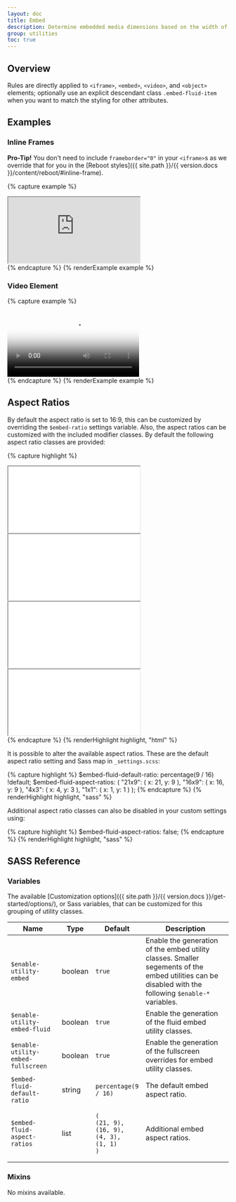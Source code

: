```yaml
---
layout: doc
title: Embed
description: Determine embedded media dimensions based on the width of their containing block by creating an intrinsic ratio that will scale on any device.
group: utilities
toc: true
---
```


## Overview

Rules are directly applied to `<iframe>`, `<embed>`, `<video>`, and `<object>` elements; optionally use an explicit descendant class `.embed-fluid-item` when you want to match the styling for other attributes.

## Examples

### Inline Frames

**Pro-Tip!** You don't need to include `frameborder="0"` in your `<iframe>`s as we override that for you in the [Reboot styles]({{ site.path }}/{{ version.docs }}/content/reboot/#inline-frame).

{% capture example %}
<div class="embed-fluid embed-fluid-16x9">
  <iframe class="embed-fluid-item" src="https://www.youtube.com/embed/MbGkL06EU90?rel=0" title="YouTube video" allowfullscreen></iframe>
</div>
{% endcapture %}
{% renderExample example %}

### Video Element

{% capture example %}
<div class="embed-fluid">
  <video poster="{{ site.path }}/assets/{{ version.docs }}/video/niagara_falls.jpg" controls>
    <source src="{{ site.path }}/assets/{{ version.docs }}/video/niagara_falls.mp4">
    <track src="{{ site.path }}/assets/{{ version.docs }}/video/niagara_falls-en.vtt" label="English" kind="subtitles" srclang="en" default>
  </video>
</div>
{% endcapture %}
{% renderExample example %}

## Aspect Ratios

By default the aspect ratio is set to 16:9, this can be customized by overriding the `$embed-ratio` settings variable.  Also, the aspect ratios can be customized with the included modifier classes. By default the following aspect ratio classes are provided:

{% capture highlight %}
<!-- 21:9 aspect ratio -->
<div class="embed-fluid embed-fluid-21x9">
  <iframe class="embed-fluid-item" src="..."></iframe>
</div>

<!-- 16:9 aspect ratio -->
<div class="embed-fluid embed-fluid-16x9">
  <iframe class="embed-fluid-item" src="..."></iframe>
</div>

<!-- 4:3 aspect ratio -->
<div class="embed-fluid embed-fluid-4x3">
  <iframe class="embed-fluid-item" src="..."></iframe>
</div>

<!-- 1:1 aspect ratio -->
<div class="embed-fluid embed-fluid-1x1">
  <iframe class="embed-fluid-item" src="..."></iframe>
</div>
{% endcapture %}
{% renderHighlight highlight, "html" %}

It is possible to alter the available aspect ratios. These are the default aspect ratio setting and Sass map in `_settings.scss`:

{% capture highlight %}
$embed-fluid-default-ratio: percentage(9 / 16) !default;
$embed-fluid-aspect-ratios: (
  "21x9": (
    x: 21,
    y: 9
  ),
  "16x9": (
    x: 16,
    y: 9
  ),
  "4x3": (
    x: 4,
    y: 3
  ),
  "1x1": (
    x: 1,
    y: 1
  )
);
{% endcapture %}
{% renderHighlight highlight, "sass" %}

Additional aspect ratio classes can also be disabled in your custom settings using:

{% capture highlight %}
$embed-fluid-aspect-ratios: false;
{% endcapture %}
{% renderHighlight highlight, "sass" %}

## SASS Reference

### Variables

The available [Customization options]({{ site.path }}/{{ version.docs }}/get-started/options/), or Sass variables, that can be customized for this grouping of utility classes.

<div class="table-scroll">
  <table class="table table-bordered table-striped">
    <thead>
      <tr>
        <th style="width: 100px;">Name</th>
        <th style="width: 50px;">Type</th>
        <th style="width: 50px;">Default</th>
        <th>Description</th>
      </tr>
    </thead>
    <tbody>
      <tr>
        <td><code>$enable-utility-embed</code></td>
        <td>boolean</td>
        <td><code>true</code></td>
        <td>
          Enable the generation of the embed utility classes.
          Smaller segements of the embed utilities can be disabled with the following <code>$enable-*</code> variables.
        </td>
      </tr>
      <tr>
        <td><code>$enable-utility-embed-fluid</code></td>
        <td>boolean</td>
        <td><code>true</code></td>
        <td>
          Enable the generation of the fluid embed utility classes.
        </td>
      </tr>
      <tr>
        <td><code>$enable-utility-embed-fullscreen</code></td>
        <td>boolean</td>
        <td><code>true</code></td>
        <td>
          Enable the generation of the fullscreen overrides for embed utility classes.
        </td>
      </tr>
      <tr>
        <td><code>$embed-fluid-default-ratio</code></td>
        <td>string</td>
        <td><code>percentage(9 / 16)</code></td>
        <td>
          The default embed aspect ratio.
        </td>
      </tr>
      <tr>
        <td><code>$embed-fluid-aspect-ratios</code></td>
        <td>list</td>
        <td><pre><code>(
(21, 9),
(16, 9),
(4, 3),
(1, 1)
)</code></pre>
        </td>
        <td>
          Additional embed aspect ratios.
        </td>
      </tr>
    </tbody>
  </table>
</div>

### Mixins

No mixins available.
